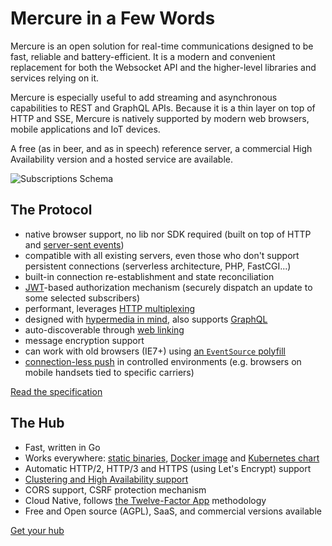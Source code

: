 # Mercure in a Few Words

Mercure is an open solution for real-time communications designed to be fast, reliable and battery-efficient. It is a modern and convenient replacement for both the Websocket API and the higher-level libraries and services relying on it.

Mercure is especially useful to add streaming and asynchronous capabilities to REST and GraphQL APIs. Because it is a thin layer on top of HTTP and SSE, Mercure is natively supported by modern web browsers, mobile applications and IoT devices.

A free (as in beer, and as in speech) reference server, a commercial High Availability version and a hosted service are available.

![Subscriptions Schema](../spec/subscriptions.png)

## The Protocol

- native browser support, no lib nor SDK required (built on top of HTTP and [server-sent events](https://www.smashingmagazine.com/2018/02/sse-websockets-data-flow-http2/))
- compatible with all existing servers, even those who don't support persistent connections (serverless architecture, PHP, FastCGI...)
- built-in connection re-establishment and state reconciliation
- [JWT](https://jwt.io/)-based authorization mechanism (securely dispatch an update to some selected subscribers)
- performant, leverages [HTTP multiplexing](https://web.dev/performance-http2/#request-and-response-multiplexing)
- designed with [hypermedia in mind](https://en.wikipedia.org/wiki/HATEOAS), also supports [GraphQL](https://graphql.org/)
- auto-discoverable through [web linking](https://tools.ietf.org/html/rfc5988)
- message encryption support
- can work with old browsers (IE7+) using [an `EventSource` polyfill](ecosystem/awesome.md#useful-related-libraries)
- [connection-less push](https://html.spec.whatwg.org/multipage/server-sent-events.html#eventsource-push) in controlled environments (e.g. browsers on mobile handsets tied to specific carriers)

[Read the specification](../spec/mercure.md)

## The Hub

- Fast, written in Go
- Works everywhere: [static binaries](hub/install.md#prebuilt-binary), [Docker image](hub/install.md#docker-image) and [Kubernetes chart](hub/install.md#kubernetes)
- Automatic HTTP/2, HTTP/3 and HTTPS (using Let's Encrypt) support
- [Clustering and High Availability support](hub/cluster.md)
- CORS support, CSRF protection mechanism
- Cloud Native, follows [the Twelve-Factor App](https://12factor.net) methodology
- Free and Open source (AGPL), SaaS, and commercial versions available

[Get your hub](hub/install.md)
